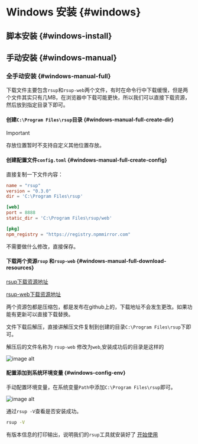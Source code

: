 # Windows 安装 {#windows}

## 脚本安装 {#windows-install}

## 手动安装 {#windows-manual}

### 全手动安装 {#windows-manual-full}

下载文件主要包含`rsup`和`rsup-web`两个文件，有时在命令行中下载缓慢，但是两个文件其实只有几MB，在浏览器中下载可能更快，所以我们可以直接下载资源，然后放到指定目录下即可。

#### 创建`C:\Program Files\rsup`目录 {#windows-manual-full-create-dir}

> [!IMPORTANT]
>存放位置暂时不支持自定义其他位置存放。

#### 创建配置文件`config.toml` {#windows-manual-full-create-config}

直接复制一下文件内容：

```toml
name = "rsup"
version = "0.3.0"
dir = 'C:\Program Files\rsup'

[web]
port = 8888
static_dir = 'C:\Program Files\rsup/web'

[pkg]
npm_registry = "https://registry.npmmirror.com"
```

不需要做什么修改，直接保存。

#### 下载两个资源`rsup` 和`rsup-web` {#windows-manual-full-download-resources}

[rsup下载资源地址](https://github.com/ngd-b/rsup/releases/download/latest/rsup-windows-latest.zip)

[rsup-web下载资源地址](https://github.com/ngd-b/rsup-web/releases/download/latest/rsup-web.tar.gz)

两个资源包都是压缩包，都是发布在github上的，下载地址不会发生更改。如果功能有更新可以直接下载替换。

文件下载后解压，直接讲解压文件复制到创建的目录`C:\Program Files\rsup`下即可。

解压后的文件名称为 `rsup-web` 修改为`web`,安装成功后的目录是这样的

![image alt](/assets/windows-intaller-dir.png)

#### 配置添加到系统环境变量 {#windows-config-env}

手动配置环境变量，在系统变量`Path`中添加`C:\Program Files\rsup`即可。

![image alt](/assets/windows-config-env.png)

通过`rsup -V`查看是否安装成功。

```sh
rsup -V
```

有版本信息的打印输出，说明我们的`rsup`工具就安装好了 [开始使用](../start)
